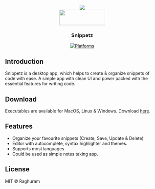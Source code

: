 <p align="center">
  <img src="https://raw.githubusercontent.com/inventcode/snippetz/master/build/icons/icon.png_96x96.png?raw=true" /><br/>
  <img src="https://raw.githubusercontent.com/inventcode/snippetz/master/app/assets/snippetz.png?raw=true" height="50" width="150" />
  <h3 align="center">Snippetz</h3>
  <p align="center">
    <a href="https://github.com/inventcode/snippetz/releases"><img src="https://img.shields.io/badge/platform-macOS%20%7C%20Windows%20%7C%20Linux-lightgrey.svg" alt="Platforms"></a>
  </p>
</p>

## Introduction
Snippetz is a desktop app, which helps to create & organize snippets of code with ease. A simple app with clean UI and power packed with the essential features for writing code.
## Download
Executables are available for MacOS, Linux & Windows.
Download [here](https://github.com/inventcode/snippetz/releases).

## Features
- Organize your favourite snippets (Create, Save, Update & Delete) 
- Editor with autocomplete, syntax highlighter and themes.
- Supports most languages
- Could be used as simple notes taking app.

## License
MIT © Raghuram
